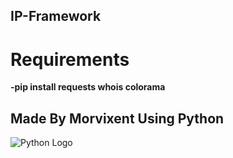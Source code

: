 ## IP-Framework  








# Requirements

**-pip install requests whois colorama**





## Made By Morvixent Using Python 


![Python Logo](https://upload.wikimedia.org/wikipedia/commons/c/c3/Python-logo-notext.svg)

